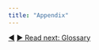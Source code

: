 ```yaml
---
title: "Appendix"
---
```




<div class="bottom-nav">
<a href="translating-templates.html" title="Back to: Translating Templates">◀</a> <a href="glossary.html" title="Read next: Glossary">▶ Read next: Glossary</a>
</div>


<script type="text/javascript">
Mousetrap.bind('g n', function() {
    window.location.href = 'glossary.html';
    return false;
});
</script>


